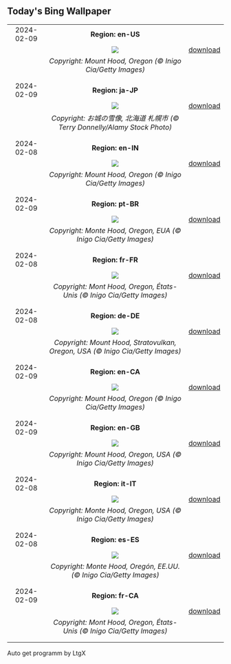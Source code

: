 ## Today's Bing Wallpaper
|      |      |      |
| :----: | :----: | :----: |
|2024-02-09|**Region: en-US**||
||![](https://www.bing.com/th?id=OHR.MtHoodOregon_EN-US8773825867_UHD.jpg&pid=hp&w=1152&h=648&rs=1&c=4)| [download](https://www.bing.com/th?id=OHR.MtHoodOregon_EN-US8773825867_UHD.jpg)|
||*Copyright: Mount Hood, Oregon (© Inigo Cia/Getty Images)*
||
|||
|2024-02-09|**Region: ja-JP**||
||![](https://www.bing.com/th?id=OHR.SapporoSnowFest2024_JA-JP5845958327_UHD.jpg&pid=hp&w=1152&h=648&rs=1&c=4)| [download](https://www.bing.com/th?id=OHR.SapporoSnowFest2024_JA-JP5845958327_UHD.jpg)|
||*Copyright: お城の雪像, 北海道 札幌市 (© Terry Donnelly/Alamy Stock Photo)*
||
|||
|2024-02-08|**Region: en-IN**||
||![](https://www.bing.com/th?id=OHR.MtHoodOregon_EN-IN0378754040_UHD.jpg&pid=hp&w=1152&h=648&rs=1&c=4)| [download](https://www.bing.com/th?id=OHR.MtHoodOregon_EN-IN0378754040_UHD.jpg)|
||*Copyright: Mount Hood, Oregon (© Inigo Cia/Getty Images)*
||
|||
|2024-02-09|**Region: pt-BR**||
||![](https://www.bing.com/th?id=OHR.MtHoodOregon_PT-BR4355402757_UHD.jpg&pid=hp&w=1152&h=648&rs=1&c=4)| [download](https://www.bing.com/th?id=OHR.MtHoodOregon_PT-BR4355402757_UHD.jpg)|
||*Copyright: Monte Hood, Oregon, EUA (© Inigo Cia/Getty Images)*
||
|||
|2024-02-08|**Region: fr-FR**||
||![](https://www.bing.com/th?id=OHR.MtHoodOregon_FR-FR7401351171_UHD.jpg&pid=hp&w=1152&h=648&rs=1&c=4)| [download](https://www.bing.com/th?id=OHR.MtHoodOregon_FR-FR7401351171_UHD.jpg)|
||*Copyright: Mont Hood, Oregon, États-Unis (© Inigo Cia/Getty Images)*
||
|||
|2024-02-08|**Region: de-DE**||
||![](https://www.bing.com/th?id=OHR.MtHoodOregon_DE-DE1892795022_UHD.jpg&pid=hp&w=1152&h=648&rs=1&c=4)| [download](https://www.bing.com/th?id=OHR.MtHoodOregon_DE-DE1892795022_UHD.jpg)|
||*Copyright: Mount Hood, Stratovulkan, Oregon, USA (© Inigo Cia/Getty Images)*
||
|||
|2024-02-09|**Region: en-CA**||
||![](https://www.bing.com/th?id=OHR.MtHoodOregon_EN-CA4458868395_UHD.jpg&pid=hp&w=1152&h=648&rs=1&c=4)| [download](https://www.bing.com/th?id=OHR.MtHoodOregon_EN-CA4458868395_UHD.jpg)|
||*Copyright: Mount Hood, Oregon (© Inigo Cia/Getty Images)*
||
|||
|2024-02-09|**Region: en-GB**||
||![](https://www.bing.com/th?id=OHR.MtHoodOregon_EN-GB3166689282_UHD.jpg&pid=hp&w=1152&h=648&rs=1&c=4)| [download](https://www.bing.com/th?id=OHR.MtHoodOregon_EN-GB3166689282_UHD.jpg)|
||*Copyright: Mount Hood, Oregon, USA (© Inigo Cia/Getty Images)*
||
|||
|2024-02-08|**Region: it-IT**||
||![](https://www.bing.com/th?id=OHR.MtHoodOregon_IT-IT1426084840_UHD.jpg&pid=hp&w=1152&h=648&rs=1&c=4)| [download](https://www.bing.com/th?id=OHR.MtHoodOregon_IT-IT1426084840_UHD.jpg)|
||*Copyright: Monte Hood, Oregon, USA (© Inigo Cia/Getty Images)*
||
|||
|2024-02-08|**Region: es-ES**||
||![](https://www.bing.com/th?id=OHR.MtHoodOregon_ES-ES8487119175_UHD.jpg&pid=hp&w=1152&h=648&rs=1&c=4)| [download](https://www.bing.com/th?id=OHR.MtHoodOregon_ES-ES8487119175_UHD.jpg)|
||*Copyright: Monte Hood, Oregón, EE.UU. (© Inigo Cia/Getty Images)*
||
|||
|2024-02-09|**Region: fr-CA**||
||![](https://www.bing.com/th?id=OHR.MtHoodOregon_FR-CA1616294369_UHD.jpg&pid=hp&w=1152&h=648&rs=1&c=4)| [download](https://www.bing.com/th?id=OHR.MtHoodOregon_FR-CA1616294369_UHD.jpg)|
||*Copyright: Mont Hood, Oregon, États-Unis (© Inigo Cia/Getty Images)*
||
|||

Auto get programm by LtgX
